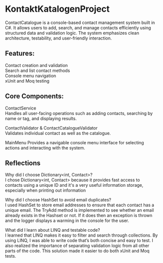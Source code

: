 # KontaktKatalogenProject
  
ContactCatalogue is a console-based contact management system built in C#. It allows users to add, search, and manage contacts efficiently using structured data and validation logic. The system emphasizes clean architecture, testability, and user-friendly interaction.  
  
## Features:  
  
Contact creation and validation  
Search and list contact methods  
Console menu navigation  
xUnit and Moq testing  
  
## Core Components:  
  
ContactService    
Handles all user-facing operations such as adding contacts, searching by name or tag, and displaying results.  
  
ContactValidator & ContactCatalogueValidator  
Validates individual contact as well as the catalogue.   
  
MainMenu
Provides a navigable console menu interface for selecting actions and interacting with the system.  
  
## Reflections  

Why did I choose Dictionary<int, Contact>?  
I chose Dictionary<int, Contact> because it provides fast access to contacts using a unique ID and it's a very useful information storage, especially when printing out information  

Why did I choose HashSet<string> to avoid email duplicates?  
I used HashSet<string> to store email addresses to ensure that each contact has a unique email. The TryAdd method is implemented to see whether an email already exists in the Hashset or not. If it does then an exception is thrown and the logger displays a warming in the console for the user. 

What did I learn about LINQ and testable code?  
I learned that LINQ makes it easy to filter and search through collections. By using LINQ, I was able to write code that’s both concise and easy to test. I also realized the importance of separating validation logic from all other parts of the code. This solution made it easier to do both xUnit and Moq tests. 
